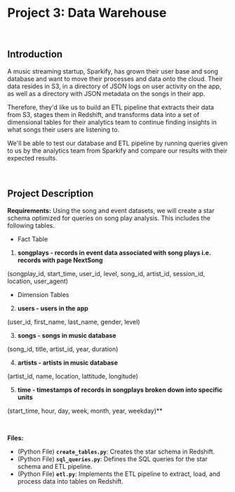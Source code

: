 # Project 3: Data Warehouse

&nbsp;

## Introduction
A music streaming startup, Sparkify, has grown their user base and song database and want to move their processes and data onto the cloud. Their data resides in S3, in a directory of JSON logs on user activity on the app, as well as a directory with JSON metadata on the songs in their app. 

Therefore, they'd like us to build an ETL pipeline that extracts their data from S3, stages them in Redshift, and transforms data into a set of dimensional tables for their analytics team to continue finding insights in what songs their users are listening to.

We'll be able to test our database and ETL pipeline by running queries given to us by the analytics team from Sparkify and compare our results with their expected results. 

&nbsp;

## Project Description
**Requirements:**
Using the song and event datasets, we will create a star schema optimized for queries on song play analysis. This includes the following tables.

- Fact Table
1. **songplays - records in event data associated with song plays i.e. records with page NextSong**

(songplay_id, start_time, user_id, level, song_id, artist_id, session_id, location, user_agent)

- Dimension Tables
2. **users - users in the app**

(user_id, first_name, last_name, gender, level)

3. **songs - songs in music database**

(song_id, title, artist_id, year, duration)

4. **artists - artists in music database**

(artist_id, name, location, lattitude, longitude)

5. **time - timestamps of records in songplays broken down into specific units**

(start_time, hour, day, week, month, year, weekday)**

&nbsp;

**Files:**
- (Python File) **`create_tables.py`**: Creates the star schema in Redshift.
- (Python File) **`sql_queries.py`**: Defines the SQL queries for the star schema and ETL pipeline.
- (Python File) **`etl.py`**: Implements the ETL pipeline to extract, load, and process data into tables on Redshift.

&nbsp;
